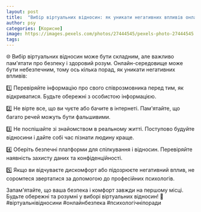 ```yaml
---
layout: post
title:  "Вибір віртуальних відносин: як уникати негативних впливів онлайн-середовища."
author: psy
categories: [Корисне]
image: https://images.pexels.com/photos/27444545/pexels-photo-27444545.jpeg?auto=compress&cs=tinysrgb&fit=crop&h=627&w=1200
tags: 
---
```


🌐 Вибір віртуальних відносин може бути складним, але важливо пам'ятати про безпеку і здоровий розум. Онлайн-середовище може бути небезпечним, тому ось кілька порад, як уникати негативних впливів:

1️⃣ Перевіряйте інформацію про свого співрозмовника перед тим, як відкриватися. Будьте обережні з особистою інформацією.

2️⃣ Не вірте все, що ви чуєте або бачите в інтернеті. Пам'ятайте, що багато речей можуть бути фальшивими.

3️⃣ Не поспішайте зі знайомством в реальному житті. Поступово будуйте відносини і дайте собі час пізнати людину краще.

4️⃣ Оберіть безпечні платформи для спілкування і відносин. Перевіряйте наявність захисту даних та конфіденційності.

5️⃣ Якщо ви відчуваєте дискомфорт або підозрюєте негативний вплив, не соромтеся звертатися за допомогою до професійних психологів.

Запам'ятайте, що ваша безпека і комфорт завжди на першому місці. Будьте обережні та розумні у виборі віртуальних відносин! 🌟 #віртуальнівідносини #онлайнбезпека #психологічніпоради


